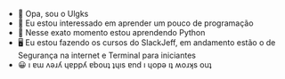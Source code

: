 - 👋 Opa, sou o Ulgks
- 👀 Eu estou interessado em aprender um pouco de programação
- 🌱 Nesse exato momento estou aprendendo Python
- 🖥️ Eu estou fazendo os cursos do SlackJeff, em andamento estão o de Segurança na internet e Terminal para iniciantes
- 😀 ı ɐɯ ʌǝɹʎ ɥɐppʎ ɐbouʇ ʇɥıs ɐnd ı ɥopǝ ıʇ ʍoɹʞs ouʇ
